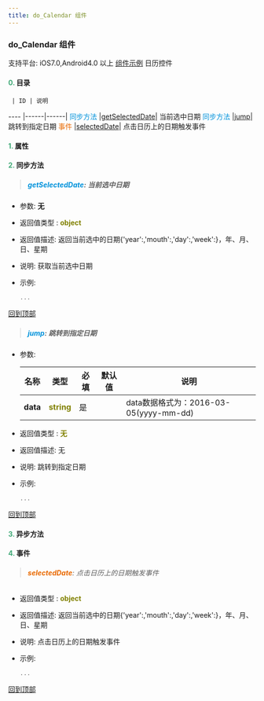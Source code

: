 ```yaml
---
title: do_Calendar 组件
---
```


### do_Calendar 组件

 支持平台: iOS7.0,Android4.0 以上
 [组件示例](https://github.com/do-api/docs-example/tree/master/source/view/do_Calendar)
 日历控件

#### <font color ='#40A977'>**0.**</font> 目录

     | ID | 说明
---- |------|------|
<font color ='#0092db'>同步方法</font>  |[getSelectedDate](#getSelectedDate)| 当前选中日期
<font color ='#0092db'>同步方法</font>  |[jump](#jump)| 跳转到指定日期
<font color ='#e96900'>事件</font>  |[selectedDate](#selectedDate)| 点击日历上的日期触发事件

#### <font color ='#40A977'>**1.**</font> 属性

#### <font color ='#40A977'>**2.**</font> 同步方法

>##### <span id=getSelectedDate><font color ='#0092db'>**getSelectedDate**</font></span>: 当前选中日期

- 参数: **无**
- 返回值类型 : <font color ='#808000'>**object**</font>
- 返回值描述: 返回当前选中的日期{'year':,'mouth':,'day':,'week':}，年、月、日、星期
- 说明: 获取当前选中日期
- 示例:

  ```javascript
  ...

  ```

[回到顶部](#top)

>##### <span id=jump><font color ='#0092db'>**jump**</font></span>: 跳转到指定日期

- 参数:

  名称 | 类型 |必填|默认值|说明
  ---- |-------------  |--------------|--------|------
  **data** |<font color ='#808000'>**string**</font> | 是 | |data数据格式为：2016-03-05(yyyy-mm-dd)
- 返回值类型 : <font color ='#808000'>**无**</font>
- 返回值描述: 无
- 说明: 跳转到指定日期
- 示例:

  ```javascript
  ...

  ```

[回到顶部](#top)

#### <font color ='#40A977'>**3.**</font> 异步方法


#### <font color ='#40A977'>**4.**</font> 事件

>###### <span id=selectedDate><font color ='#e96900'>**selectedDate**</font></span>: 点击日历上的日期触发事件

- 返回值类型 : <font color ='#808000'>**object**</font>
- 返回值描述: 返回当前选中的日期{'year':,'mouth':,'day':,'week':}，年、月、日、星期
- 说明: 点击日历上的日期触发事件
- 示例:

  ```javascript
  ...

  ```

[回到顶部](#top)


